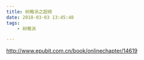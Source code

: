 ```yaml
---
title: 树莓派之超频
date: 2018-03-03 13:45:48
tags:
	- 树莓派

---
```




http://www.epubit.com.cn/book/onlinechapter/14619

